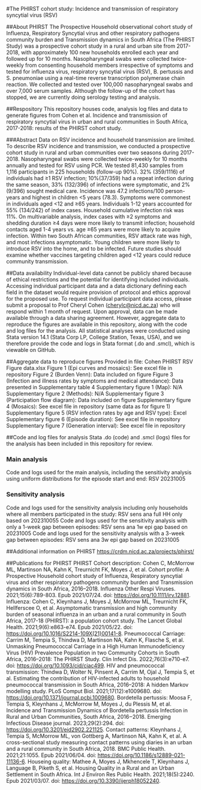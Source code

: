 #The PHIRST cohort study: Incidence and transmission of respiratory syncytial virus (RSV)

##About PHIRST
The Prospective Household observational cohort study of Influenza, Respiratory Syncytial virus and other respiratory pathogens community burden and Transmission dynamics in South Africa (The PHIRST Study) was a prospective cohort study in a rural and urban site from 2017-2018, with approximately 100 new households enrolled each year and followed up for 10 months. Nasopharyngeal swabs were collected twice-weekly from consenting household members irrespective of symptoms and tested for influenza virus, respiratory syncytial virus (RSV), B. pertussis and S. pneumoniae using a real-time reverse transcription polymerase chain reaction. We collected and tested over 100,000 nasopharyngeal swabs and over 7,000 serum samples. Although the follow-up of the cohort has stopped, we are currently doing serology testing and analysis.

##Respository
This repository houses code, analysis log files and data to generate figures from Cohen et al. Incidence and transmission of respiratory syncytial virus in urban and rural communities in South Africa, 2017-2018: results of the PHIRST cohort study.

###Abstract
Data on RSV incidence and household transmission are limited. To describe RSV incidence and transmission, we conducted a prospective cohort study in rural and urban communities over two seasons during 2017-2018. Nasopharyngeal swabs were collected twice-weekly for 10 months annually and tested for RSV using PCR. We tested 81,430 samples from 1,116 participants in 225 households (follow-up 90%). 32% (359/1116) of individuals had ≥1 RSV infection; 10%(37/359) had a repeat infection during the same season, 33% (132/396) of infections were symptomatic, and 2% (9/396) sought medical care. Incidence was 47.2 infections/100 person-years and highest in children <5 years (78.3). Symptoms were commonest in individuals aged <12 and ≥65 years. Individuals 1-12 years accounted for 55% (134/242) of index cases. Household cumulative infection risk was 11%. On multivariable analysis, index cases with ≥2 symptoms and shedding duration ≥4 days were more likely to transmit infection; household contacts aged 1-4 years vs. age ≥65 years were more likely to acquire infection. Within two South African communities, RSV attack rate was high, and most infections asymptomatic. Young children were more likely to introduce RSV into the home, and to be infected. Future studies should examine whether vaccines targeting children aged <12 years could reduce community transmission. 

##Data availability
Individual-level data cannot be publicly shared because of ethical restrictions and the potential for identifying included individuals. Accessing individual participant data and a data dictionary defining each field in the dataset would require provision of protocol and ethics approval for the proposed use. To request individual participant data access, please submit a proposal to Prof Cheryl Cohen (cherylc@nicd.ac.za) who will respond within 1 month of request. Upon approval, data can be made available through a data sharing agreement.
However, aggregate data to reproduce the figures are available in this repository, along with the code and log files for the analysis. 
All statistical analyses were conducted using Stata version 14.1 (Stata Corp LP, College Station, Texas, USA), and we therefore provide the code and logs in Stata format (.do and .smcl), which is viewable on GitHub.

##Aggregate data to reproduce figures
Provided in file: Cohen PHIRST RSV Figure data.xlsx
Figure 1 (Epi curves and mosaics): See excel file in repository
Figure 2 (Burden Venn): Data included on figure
Figure 3 (Infection and illness rates by symptoms and medical attendance): Data presented in Supplementary table 4
Supplementary figure 1 (Map): N/A
Supplementary figure 2 (Methods): N/A 
Supplementary figure 3 (Participation flow diagram): Data included on figure
Supplementary figure 4 (Mosaics): See excel file in repository (same data as for figure 1)
Supplementary figure 5 (RSV infection rates by age and RSV type): Excel 
Supplementary figure 6 (Episode duration): See excel file in repository
Supplementary figure 7 (Generation interval): See excel file in repository

##Code and log files for analysis
Stata .do (code) and .smcl (logs) files for the analysis has been included in this repository for review.
### Main analysis
Code and logs used for the main analysis, including the sensitivity analysis using uniform distributions for the episode start and end: RSV 20231005
### Sensitivity analysis
Code and logs used for the sensitivity analysis including only households where all members participated in the study: RSV sens ana full HH only based on 202310055
Code and logs used for the sensitivity analysis with only a 1-week gap between episodes: RSV sens ana 1w epi gap based on 20231005
Code and logs used for the sensitivity analysis with a 3-week gap between episodes: RSV sens ana 3w epi gap based on 20231005

##Additional information on PHIRST
https://crdm.nicd.ac.za/projects/phirst/

##Publications for PHIRST
PHIRST Cohort description: Cohen C, McMorrow ML, Martinson NA, Kahn K, Treurnicht FK, Moyes J, et al. Cohort profile: A Prospective Household cohort study of Influenza, Respiratory syncytial virus and other respiratory pathogens community burden and Transmission dynamics in South Africa, 2016–2018. Influenza Other Respi Viruses. 2021;15(6):789-803. Epub 2021/07/24. doi: https://doi.org/10.1111/irv.12881.
Influenza: Cohen C, Kleynhans J, Moyes J, McMorrow ML, Treurnicht FK, Hellferscee O, et al. Asymptomatic transmission and high community burden of seasonal influenza in an urban and a rural community in South Africa, 2017-18 (PHIRST): a population cohort study. The Lancet Global Health. 2021;9(6):e863-e74. Epub 2021/05/22. doi: https://doi.org/10.1016/S2214-109X(21)00141-8. 
Pneumococcal Carriage: Carrim M, Tempia S, Thindwa D, Martinson NA, Kahn K, Flasche S, et al. Unmasking Pneumococcal Carriage in a High Human Immunodeficiency Virus (HIV) Prevalence Population in two Community Cohorts in South Africa, 2016–2018: The PHIRST Study. Clin Infect Dis. 2022;76(3):e710-e7. doi: https://doi.org/10.1093/cid/ciac499.
HIV and pneumococcal transmission: Thindwa D, Wolter N, Pinsent A, Carrim M, Ojal J, Tempia S, et al. Estimating the contribution of HIV-infected adults to household pneumococcal transmission in South Africa, 2016–2018: A hidden Markov modelling study. PLoS Comput Biol. 2021;17(12):e1009680. doi: https://doi.org/10.1371/journal.pcbi.1009680.
Bordetella pertussis: Moosa F, Tempia S, Kleynhans J, McMorrow M, Moyes J, du Plessis M, et al. Incidence and Transmission Dynamics of Bordetella pertussis Infection in Rural and Urban Communities, South Africa, 2016‒2018. Emerging Infectious Disease journal. 2023;29(2):294. doi: https://doi.org/10.3201/eid2902.221125.
Contact patterns: Kleynhans J, Tempia S, McMorrow ML, von Gottberg A, Martinson NA, Kahn K, et al. A cross-sectional study measuring contact patterns using diaries in an urban and a rural community in South Africa, 2018. BMC Public Health. 2021;21:1055. Epub 2021/06/04. doi: https://doi.org/10.1186/s12889-021-11136-6. 
Houseing quality: Mathee A, Moyes J, Mkhencele T, Kleynhans J, Language B, Piketh S, et al. Housing Quality in a Rural and an Urban Settlement in South Africa. Int J Environ Res Public Health. 2021;18(5):2240. Epub 2021/03/07. doi: https://doi.org/10.3390/ijerph18052240. 

